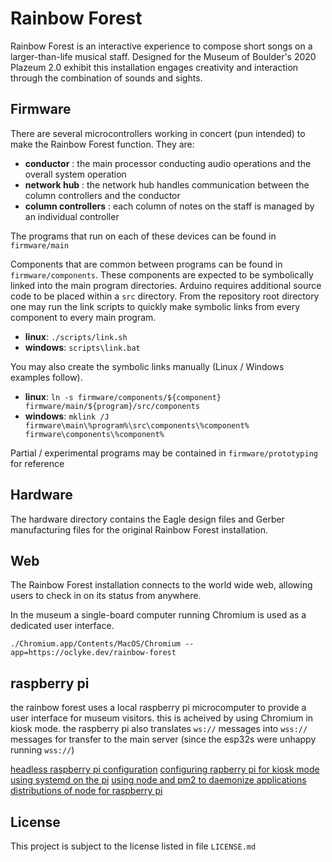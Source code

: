 # Rainbow Forest

Rainbow Forest is an interactive experience to compose short songs on a larger-than-life musical staff. Designed for the Museum of Boulder's 2020 Plazeum 2.0 exhibit this installation engages creativity and interaction through the combination of sounds and sights.

## Firmware

There are several microcontrollers working in concert (pun intended) to make the Rainbow Forest function. They are:

- **conductor** : the main processor conducting audio operations and the overall system operation
- **network hub** : the network hub handles communication between the column controllers and the conductor 
- **column controllers** : each column of notes on the staff is managed by an individual controller

The programs that run on each of these devices can be found in ```firmware/main```

Components that are common between programs can be found in ```firmware/components```. These components are expected to be symbolically linked into the main program directories. Arduino requires additional source code to be placed within a ```src``` directory. From the repository root directory one may run the link scripts to quickly make symbolic links from every component to every main program. 

- **linux**: ```./scripts/link.sh```
- **windows**: ```scripts\link.bat```

You may also create the symbolic links manually (Linux / Windows examples follow).

- **linux**: ```ln -s firmware/components/${component} firmware/main/${program}/src/components```
- **windows**: ```mklink /J firmware\main\%program%\src\components\%component% firmware\components\%component%```

Partial / experimental programs may be contained in ```firmware/prototyping``` for reference

## Hardware

The hardware directory contains the Eagle design files and Gerber manufacturing files for the original Rainbow Forest installation.

## Web

The Rainbow Forest installation connects to the world wide web, allowing users to check in on its status from anywhere.

In the museum a single-board computer running Chromium is used as a dedicated user interface.

```
./Chromium.app/Contents/MacOS/Chromium --app=https://oclyke.dev/rainbow-forest
```

## raspberry pi
the rainbow forest uses a local raspberry pi microcomputer to provide a user interface for museum visitors. this is acheived by using Chromium in kiosk mode. the raspberry pi also translates ```ws://``` messages into ```wss://``` messages for transfer to the main server (since the esp32s were unhappy running ```wss://```) 

[headless raspberry pi configuration](https://desertbot.io/blog/headless-raspberry-pi-3-bplus-ssh-wifi-setup)
[configuring rapberry pi for kiosk mode](https://die-antwort.eu/techblog/2017-12-setup-raspberry-pi-for-kiosk-mode/)
[using systemd on the pi](https://www.raspberrypi.org/documentation/linux/usage/systemd.md)
[using node and pm2 to daemonize applications](https://dev.to/bogdaaamn/run-your-nodejs-application-on-a-headless-raspberry-pi-4jnn)
[distributions of node for raspberry pi](https://github.com/nodesource/distributions)


## License

This project is subject to the license listed in file ```LICENSE.md```